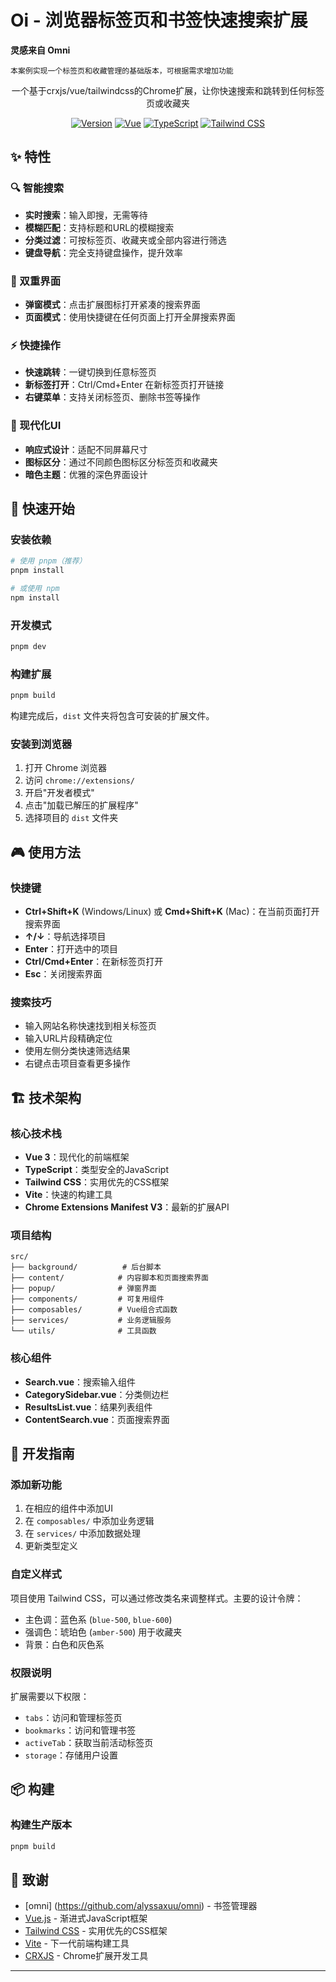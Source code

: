 # Oi - 浏览器标签页和书签快速搜索扩展

**灵感来自 Omni**

`本案例实现一个标签页和收藏管理的基础版本，可根据需求增加功能`

<div align="center">
  <p>一个基于crxjs/vue/tailwindcss的Chrome扩展，让你快速搜索和跳转到任何标签页或收藏夹</p>
  
  [![Version](https://img.shields.io/badge/version-1.0.0-blue.svg)](package.json)
  [![Vue](https://img.shields.io/badge/Vue-3.5.17-green.svg)](https://vuejs.org/)
  [![TypeScript](https://img.shields.io/badge/TypeScript-5.8.3-blue.svg)](https://www.typescriptlang.org/)
  [![Tailwind CSS](https://img.shields.io/badge/Tailwind%20CSS-4.1.11-38B2AC.svg)](https://tailwindcss.com/)
</div>

## ✨ 特性

### 🔍 智能搜索
- **实时搜索**：输入即搜，无需等待
- **模糊匹配**：支持标题和URL的模糊搜索
- **分类过滤**：可按标签页、收藏夹或全部内容进行筛选
- **键盘导航**：完全支持键盘操作，提升效率

### 🎯 双重界面
- **弹窗模式**：点击扩展图标打开紧凑的搜索界面
- **页面模式**：使用快捷键在任何页面上打开全屏搜索界面

### ⚡ 快捷操作
- **快速跳转**：一键切换到任意标签页
- **新标签打开**：Ctrl/Cmd+Enter 在新标签页打开链接
- **右键菜单**：支持关闭标签页、删除书签等操作

### 🎨 现代化UI
- **响应式设计**：适配不同屏幕尺寸
- **图标区分**：通过不同颜色图标区分标签页和收藏夹
- **暗色主题**：优雅的深色界面设计

## 🚀 快速开始

### 安装依赖
```bash
# 使用 pnpm（推荐）
pnpm install

# 或使用 npm
npm install
```

### 开发模式
```bash
pnpm dev
```

### 构建扩展
```bash
pnpm build
```

构建完成后，`dist` 文件夹将包含可安装的扩展文件。

### 安装到浏览器
1. 打开 Chrome 浏览器
2. 访问 `chrome://extensions/`
3. 开启"开发者模式"
4. 点击"加载已解压的扩展程序"
5. 选择项目的 `dist` 文件夹

## 🎮 使用方法

### 快捷键
- **Ctrl+Shift+K** (Windows/Linux) 或 **Cmd+Shift+K** (Mac)：在当前页面打开搜索界面
- **↑/↓**：导航选择项目
- **Enter**：打开选中的项目
- **Ctrl/Cmd+Enter**：在新标签页打开
- **Esc**：关闭搜索界面

### 搜索技巧
- 输入网站名称快速找到相关标签页
- 输入URL片段精确定位
- 使用左侧分类快速筛选结果
- 右键点击项目查看更多操作

## 🏗️ 技术架构

### 核心技术栈
- **Vue 3**：现代化的前端框架
- **TypeScript**：类型安全的JavaScript
- **Tailwind CSS**：实用优先的CSS框架
- **Vite**：快速的构建工具
- **Chrome Extensions Manifest V3**：最新的扩展API

### 项目结构
```
src/
├── background/          # 后台脚本
├── content/            # 内容脚本和页面搜索界面
├── popup/              # 弹窗界面
├── components/         # 可复用组件
├── composables/        # Vue组合式函数
├── services/           # 业务逻辑服务
└── utils/              # 工具函数
```

### 核心组件
- **Search.vue**：搜索输入组件
- **CategorySidebar.vue**：分类侧边栏
- **ResultsList.vue**：结果列表组件
- **ContentSearch.vue**：页面搜索界面

## 🔧 开发指南

### 添加新功能
1. 在相应的组件中添加UI
2. 在 `composables/` 中添加业务逻辑
3. 在 `services/` 中添加数据处理
4. 更新类型定义

### 自定义样式
项目使用 Tailwind CSS，可以通过修改类名来调整样式。主要的设计令牌：
- 主色调：蓝色系 (`blue-500`, `blue-600`)
- 强调色：琥珀色 (`amber-500`) 用于收藏夹
- 背景：白色和灰色系

### 权限说明
扩展需要以下权限：
- `tabs`：访问和管理标签页
- `bookmarks`：访问和管理书签
- `activeTab`：获取当前活动标签页
- `storage`：存储用户设置

## 📦 构建

### 构建生产版本
```bash
pnpm build
```

## 🙏 致谢
- [omni] (https://github.com/alyssaxuu/omni) - 书签管理器
- [Vue.js](https://vuejs.org/) - 渐进式JavaScript框架
- [Tailwind CSS](https://tailwindcss.com/) - 实用优先的CSS框架
- [Vite](https://vitejs.dev/) - 下一代前端构建工具
- [CRXJS](https://crxjs.dev/) - Chrome扩展开发工具

---
